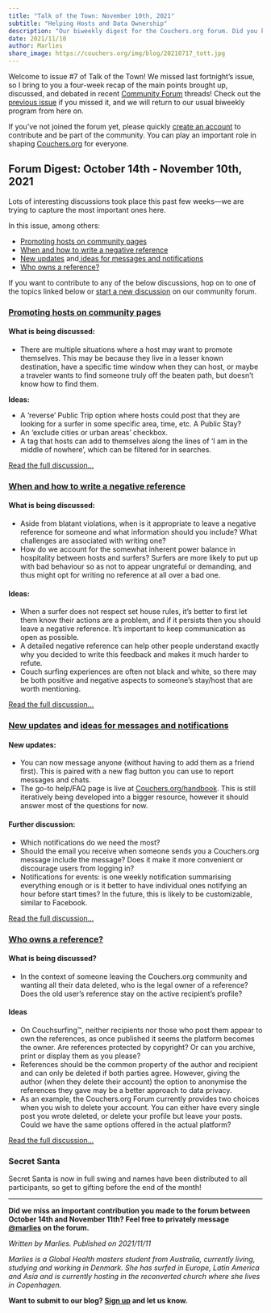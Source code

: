 ```yaml
---
title: "Talk of the Town: November 10th, 2021"
subtitle: "Helping Hosts and Data Ownership"
description: "Our biweekly digest for the Couchers.org forum. Did you know we have vibrant public discussions about couch surfing and the future of Couchers.org? Everyone is welcome to participate!"
date: 2021/11/10
author: Marlies
share_image: https://couchers.org/img/blog/20210717_tott.jpg
---
```



Welcome to issue #7 of Talk of the Town! We missed last fortnight’s issue, so I bring to you a four-week recap of the main points brought up, discussed, and debated in recent [Community Forum](https://community.couchers.org/) threads! Check out the [previous issue](https://couchers.org/blog/2021/10/13/talk-of-the-town/) if you missed it, and we will return to our usual biweekly program from here on.

If you’ve not joined the forum yet, please quickly [create an account](https://community.couchers.org/) to contribute and be part of the community. You can play an important role in shaping [Couchers.org](https://app.couchers.org/) for everyone.


## **Forum Digest: October 14th - November 10th, 2021**

Lots of interesting discussions took place this past few weeks—we are trying to capture the most important ones here. 

In this issue, among others:



* [Promoting hosts on community pages ](https://community.couchers.org/t/promoting-hosts-on-community-pages/)
* [When and how to write a negative reference](https://community.couchers.org/t/when-and-how-to-write-a-negative-reference/)
* [New updates](https://community.couchers.org/t/you-can-now-message-anyone/) and[ ideas for messages and notifications](https://community.couchers.org/t/which-notifications-do-we-need-the-most/)
* [Who owns a reference?](https://community.couchers.org/t/whose-is-a-reference/)

If you want to contribute to any of the below discussions, hop on to one of the topics linked below or [start a new discussion](https://community.couchers.org/) on our community forum. 


### **[Promoting hosts on community pages](https://community.couchers.org/t/promoting-hosts-on-community-pages/)**


#### **What is being discussed:**



* There are multiple situations where a host may want to promote themselves. This may be because they live in a lesser known destination, have a specific time window when they can host, or maybe a traveler wants to find someone truly off the beaten path, but doesn’t know how to find them.

**Ideas:**



* A ‘reverse’ Public Trip option where hosts could post that they are looking for a surfer in some specific area, time, etc. A Public Stay?
* An ‘exclude cities or urban areas’ checkbox.
* A tag that hosts can add to themselves along the lines of ‘I am in the middle of nowhere’, which can be filtered for in searches.

[Read the full discussion...](https://community.couchers.org/t/promoting-hosts-on-community-pages/)


### **[When and how to write a negative reference](https://community.couchers.org/t/when-and-how-to-write-a-negative-reference/)**


#### **What is being discussed:**



* Aside from blatant violations, when is it appropriate to leave a negative reference for someone and what information should you include? What challenges are associated with writing one?
* How do we account for the somewhat inherent power balance in hospitality between hosts and surfers? Surfers are more likely to put up with bad behaviour so as not to appear ungrateful or demanding, and thus might opt for writing no reference at all over a bad one. 


#### **Ideas:**



* When a surfer does not respect set house rules, it’s better to first let them know their actions are a problem, and if it persists then you should leave a negative reference. It’s important to keep communication as open as possible. 
* A detailed negative reference can help other people understand exactly why you decided to write this feedback and makes it much harder to refute.
* Couch surfing experiences are often not black and white, so there may be both positive and negative aspects to someone’s stay/host that are worth mentioning. 

[Read the full discussion...](https://community.couchers.org/t/when-and-how-to-write-a-negative-reference/)


### **[New updates](https://community.couchers.org/t/you-can-now-message-anyone/) and [ideas for messages and notifications](https://community.couchers.org/t/which-notifications-do-we-need-the-most/)**


#### **New updates:**



* You can now message anyone (without having to add them as a friend first). This is paired with a new flag button you can use to report messages and chats.
* The go-to help/FAQ page is live at [Couchers.org/handbook](https://couchers.org/handbook/). This is still iteratively being developed into a bigger resource, however it should answer most of the questions for now.


#### **Further discussion:**



* Which notifications do we need the most?
* Should the email you receive when someone sends you a Couchers.org message include the message? Does it make it more convenient or discourage users from logging in?
* Notifications for events: is one weekly notification summarising everything enough or is it better to have individual ones notifying an hour before start times? In the future, this is likely to be customizable, similar to Facebook. 

[Read the full discussion…](https://community.couchers.org/t/which-notifications-do-we-need-the-most/)


### **[Who owns a reference?](https://community.couchers.org/t/whose-is-a-reference/)**


#### **What is being discussed?**



* In the context of someone leaving the Couchers.org community and wanting all their data deleted, who is the legal owner of a reference? Does the old user’s reference stay on the active recipient’s profile?


#### **Ideas**



* On Couchsurfing™, neither recipients nor those who post them appear to own the references, as once published it seems the platform becomes the owner. Are references protected by copyright? Or can you archive, print or display them as you please?
* References should be the common property of the author and recipient and can only be deleted if both parties agree. However, giving the author (when they delete their account) the option to anonymise the references they gave may be a better approach to data privacy.
* As an example, the Couchers.org Forum currently provides two choices when you wish to delete your account. You can either have every single post you wrote deleted, or delete your profile but leave your posts. Could we have the same options offered in the actual platform?

[Read the full discussion...](https://community.couchers.org/t/whose-is-a-reference/)


### **Secret Santa**

Secret Santa is now in full swing and names have been distributed to all participants, so get to gifting before the end of the month!

_______________________________________________

**Did we miss an important contribution you made to the forum between October 14th and November 11th? Feel free to privately message [@marlies](https://community.couchers.org/u/marlies) on the forum.**

_Written by Marlies. Published on 2021/11/11_

_Marlies is a Global Health masters student from Australia, currently living, studying and working in Denmark. She has surfed in Europe, Latin America and Asia and is currently hosting in the reconverted church where she lives in Copenhagen._

**Want to submit to our blog? [Sign up](https://couchers.org/volunteer/) and let us know.**
